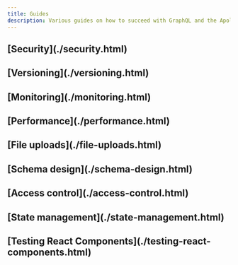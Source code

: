 ```yaml
---
title: Guides
description: Various guides on how to succeed with GraphQL and the Apollo platform.
---
```



<h2 id="security">[Security](./security.html)</h2>
<h2 id="versioning">[Versioning](./versioning.html)</h2>
<h2 id="monitoring">[Monitoring](./monitoring.html)</h2>
<h2 id="performance">[Performance](./performance.html)</h2>
<h2 id="file-uploads">[File uploads](./file-uploads.html)</h2>
<h2 id="schema-design">[Schema design](./schema-design.html)</h2>
<h2 id="access-control">[Access control](./access-control.html)</h2>
<h2 id="state-managemnt">[State management](./state-management.html)</h2>
<h2 id="testing-react-components">[Testing React Components](./testing-react-components.html)</h2>
